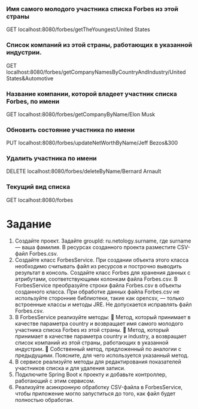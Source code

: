 ### Имя самого молодого участника списка Forbes из этой страны
GET
localhost:8080/forbes/getTheYoungest/United States
### Список компаний из этой страны, работающих в указанной индустрии.
GET
localhost:8080/forbes/getCompanyNamesByCountryAndIndustry/United States&Automotive
### Название компании, которой владеет участник списка Forbes, по имени
GET
localhost:8080/forbes/getCompanyByName/Elon Musk
### Обновить состояние участника по имени
PUT
localhost:8080/forbes/updateNetWorthByName/Jeff Bezos&300
### Удалить участника по имени
DELETE
localhost:8080/forbes/deleteByName/Bernard Arnault
### Текущий вид списка
GET
localhost:8080/forbes


# Задание

1. Создайте проект. Задайте groupId: ru.netology.surname, где surname — ваша фамилия. В ресурсах созданного проекта разместите CSV-файл Forbes.csv.
2. Создайте класс ForbesService. При создании объекта этого класса необходимо считывать файл из ресурсов и построчно выводить результат в консоль.
Создайте класс Forbes для хранения данных с атрибутами, соответствующими колонкам файла Forbes.csv.
В ForbesService преобразуйте строки файла Forbes.csv в объекты созданного класса.
При обработке данных файла Forbes.csv не используйте сторонние библиотеки, такие как opencsv, — только встроенные классы и методы JRE.
Не допускается исправлять файл Forbes.csv.
3. В ForbesService реализуйте методы:
 Метод, который принимает в качестве параметра country и возвращает имя самого молодого участника списка Forbes из этой страны.
 Метод, который принимает в качестве параметра country и industry, а возвращает список компаний из этой страны, работающих в указанной индустрии.
 Собственный метод, предложенный по аналогии с предыдущими. Поясните, для чего используется указанный метод.
4. В сервисе реализуйте методы для редактирования показателей участников списка и для удаления записи.
5. Подключите Spring Boot к проекту и добавьте контроллер, работающий с этим сервисом.
6. Реализуйте асинхронную обработку CSV-файла в ForbesService, чтобы приложение могло запуститься до того, как файл будет полностью обработан.